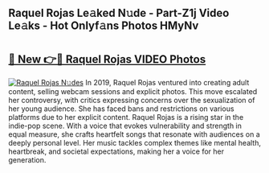 ## Raquel Rojas Le𝚊ked N𝚞de - Part-Z1j Video Le𝚊ks - Hot Onlyf𝚊ns Photos HMyNv

# <h2><a href="http://ac51872.deff.icu/?id=Raquel+Rojas">🔗 New 👉🔴 Raquel Rojas VIDEO Photos</a></h2>

[![Raquel Rojas N𝚞des](https://i.imgur.com/rIISA9y.gif)](http://ac51872.deff.icu/?id=Raquel+Rojas)
In 2019, Raquel Rojas ventured into creating adult content, selling webcam sessions and explicit photos. This move escalated her controversy, with critics expressing concerns over the sexualization of her young audience. She has faced bans and restrictions on various platforms due to her explicit content. Raquel Rojas is a rising star in the indie-pop scene. With a voice that evokes vulnerability and strength in equal measure, she crafts heartfelt songs that resonate with audiences on a deeply personal level. Her music tackles complex themes like mental health, heartbreak, and societal expectations, making her a voice for her generation.
